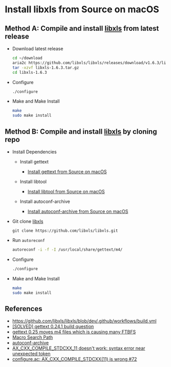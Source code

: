 # Install libxls from Source on macOS

## Method A: Compile and install [libxls](https://github.com/libxls/libxls) from latest release
* Download latest release

  ```sh
  cd ~/download
  aria2c https://github.com/libxls/libxls/releases/download/v1.6.3/libxls-1.6.3.tar.gz
  tar -xzvf libxls-1.6.3.tar.gz
  cd libxls-1.6.3
  ```

* Configure

  ```sh
  ./configure
  ```

* Make and Make Install

  ```sh
  make
  sudo make install
  ```

## Method B: Compile and install [libxls](https://github.com/libxls/libxls) by cloning repo
* Install Dependencies
  * Install gettext
    * [Install gettext from Source on macOS](https://github.com/northbright/Notes/blob/master/automake/install-gettext-from-source-on-macos.md)

  * Install libtool
    * [Install libtool from Source on macOS](https://github.com/northbright/Notes/blob/master/automake/install-libtool-from-source-on-macos.md)

  * Install autoconf-archive
    * [Install autoconf-archive from Source on macOS](https://github.com/northbright/Notes/blob/master/automake/install-autoconf-archive-from-source-on-macos.md)

* Git clone [libxls](https://github.com/libxls/libxls)

  ```
  git clone https://github.com/libxls/libxls.git
  ```

* Run `autoreconf`

  ```sh
  autoreconf -i -f -I /usr/local/share/gettext/m4/
  ```

* Configure

  ```sh
  ./configure
  ```

* Make and Make Install

  ```sh
  make
  sudo make install
  ```

## References
* <https://github.com/libxls/libxls/blob/dev/.github/workflows/build.yml>
* [[SOLVED] gettext 0.24.1 build question](https://bbs.archlinux.org/viewtopic.php?id=305437)
* [gettext 0.25 moves m4 files which is causing many FTBFS](https://bugzilla.redhat.com/show_bug.cgi?id=2366708)
* [Macro Search Path](https://www.gnu.org/software/automake/manual/html_node/Macro-Search-Path.html)
* [autoconf-archive](https://www.gnu.org/software/autoconf-archive/)
* [AX_CXX_COMPILE_STDCXX_11 doesn't work: syntax error near unexpected token](https://stackoverflow.com/questions/24923600/ax-cxx-compile-stdcxx-11-doesnt-work-syntax-error-near-unexpected-token)
* [configure.ac: AX_CXX_COMPILE_STDCXX(11) is wrong #72](https://github.com/libpinyin/libpinyin/issues/72)
